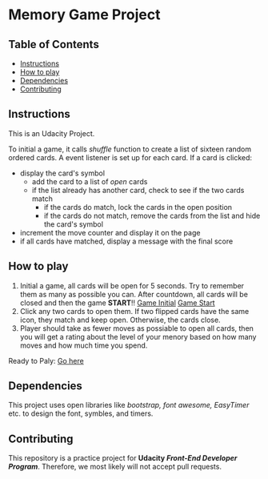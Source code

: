 # Memory Game Project

## Table of Contents

* [Instructions](#instructions)
* [How to play](#Howtoplay)
* [Dependencies](#Dependencies)
* [Contributing](#contributing)


## Instructions
This is an Udacity Project.

To initial a game, it calls *shuffle* function to create a list of sixteen random ordered cards. A event listener is set up for each card.
If a card is clicked:
* display the card's symbol
   - add the card to a list of *open* cards
   - if the list already has another card, check to see if the two cards match
     - if the cards do match, lock the cards in the open position
     - if the cards do not match, remove the cards from the list and hide the card's symbol
* increment the move counter and display it on the page
* if all cards have matched, display a message with the final score


## How to play
1. Initial a game, all cards will be open for 5 seconds. Try to remember them as many as possible you can. After countdown, all cards will be closed and then the game **START**!!
[Game Initial](img/ScreenShot1.png)
[Game Start](img/ScreenShot2.png)
2. Click any two cards to open them. If two flipped cards have the same icon, they match and keep open. Otherwise, the cards close.
3. Player should take as fewer moves as possiable to open all cards, then you will get a rating about the level of your menory based on how many moves and how much time you spend.

Ready to Paly: [Go here](index.html)


## Dependencies
This project uses open libraries like _bootstrap, font awesome, EasyTimer_ etc. to design the font, symbles, and timers.


## Contributing
This repository is a practice project for **Udacity _Front-End Developer Program_**. Therefore, we most likely will not accept pull requests.
